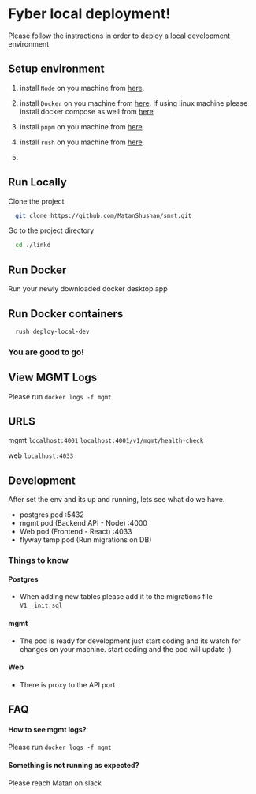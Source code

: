 
# Fyber local deployment!

Please follow the instractions in order to deploy a local development environment


## Setup environment

1. install `Node` on you machine from [here](https://nodejs.org/en/download/). 

2. install `Docker`  on you machine from [here](https://www.docker.com/products/docker-desktop/). 
If using linux machine please install docker compose as well from [here](https://docs.docker.com/compose/install/) 

3. install `pnpm` on you machine from [here](https://pnpm.io/installation). 
4. install `rush` on you machine from [here](https://rushjs.io/pages/intro/get_started/). 
5. 
## Run Locally

Clone the project

```bash
  git clone https://github.com/MatanShushan/smrt.git
```

Go to the project directory

```bash
  cd ./linkd
```

 ## Run Docker
Run your newly downloaded docker desktop app

 ## Run Docker containers
```bash
  rush deploy-local-dev
``` 

### You are good to go!

## View MGMT Logs

Please run
```docker logs -f mgmt```

## URLS

mgmt
```localhost:4001```
```localhost:4001/v1/mgmt/health-check```

web
```localhost:4033```

    
## Development

After set the env and its up and running, lets see what do we have.

- postgres pod :5432
- mgmt pod (Backend API - Node) :4000
- Web pod (Frontend - React) :4033
- flyway temp pod (Run migrations on DB)

### Things to know 

#### Postgres
 - When adding new tables please add it to the migrations file ```V1__init.sql```

 #### mgmt
 - The pod is ready for development just start coding and its watch for changes on your machine. start coding and the pod will update :)  

 #### Web
 - There is proxy to the API port
## FAQ
#### How to see mgmt logs?

Please run 
```docker logs -f mgmt```


#### Something is not running as expected?

Please reach Matan on slack 
